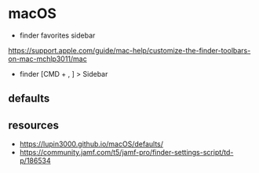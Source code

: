 # macOS


- finder favorites sidebar

https://support.apple.com/guide/mac-help/customize-the-finder-toolbars-on-mac-mchlp3011/mac

- finder [CMD + , ] > Sidebar

## defaults


## resources

- https://lupin3000.github.io/macOS/defaults/
- https://community.jamf.com/t5/jamf-pro/finder-settings-script/td-p/186534